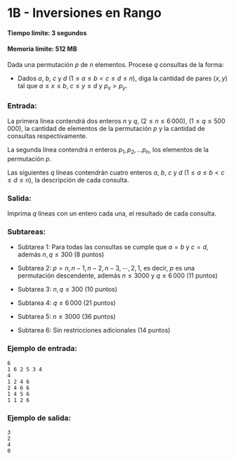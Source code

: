 # 1B - Inversiones en Rango
#### Tiempo límite: 3 segundos
#### Memoria límite: 512 MB

Dada una permutación $p$ de $n$ elementos. Procese $q$ consultas de la forma:

- Dados $a$, $b$, $c$ y $d$ $(1 \leq a \leq b < c \leq d \leq n)$, diga la cantidad de pares $(x, y)$ tal que $a \leq x \leq b$, $c \leq y \leq d$ y $p_x > p_y$.

### Entrada:

La primera línea contendrá dos enteros $n$ y $q$, $(2 \le n \le 6\,000)$, $(1 \le q \le 500\,000)$, la cantidad de elementos de la permutación $p$ y la cantidad de consultas respectivamente.

La segunda línea contendrá $n$ enteros $p_1, p_2, ... p_n$, los elementos de la permutación $p$.

Las siguientes $q$ líneas contendrán cuatro enteros $a$, $b$, $c$ y $d$ $(1 \leq a \leq b < c \leq d \leq n)$, la descripción de cada consulta.

### Salida:

Imprima $q$ líneas con un entero cada una, el resultado de cada consulta.

### Subtareas:

* Subtarea 1: Para todas las consultas se cumple que $a = b$ y $c = d$, además $n, q \leq 300$ (8 puntos)

* Subtarea 2: $p = n, n-1, n-2, n-3, \cdots, 2, 1$, es decir, $p$ es una permutación descendente, además $n \leq 3000$ y $q \leq 6\,000$ (11 puntos)

* Subtarea 3: $n, q \leq 300$ (10 puntos)

* Subtarea 4: $q \leq 6\,000$ (21 puntos)

* Subtarea 5: $n \leq 3000$ (36 puntos)

* Subtarea 6: Sin restricciones adicionales (14 puntos)

### Ejemplo de entrada:

    6
    1 6 2 5 3 4
    4
    1 2 4 6
    2 4 6 6
    1 4 5 6
    1 1 2 6

### Ejemplo de salida:

    3
    2
    4
    0
